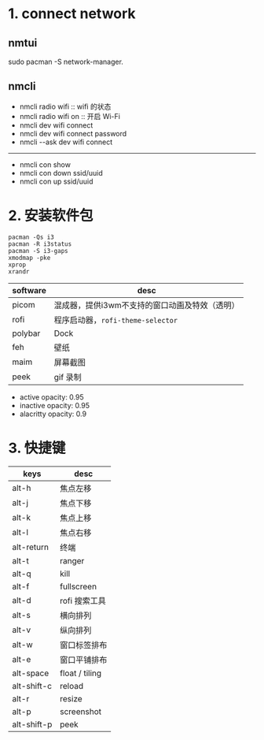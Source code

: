 # 1. connect network

## nmtui

sudo pacman -S network-manager.

## nmcli

- nmcli radio wifi :: wifi 的状态
- nmcli radio wifi on :: 开启 Wi-Fi
- nmcli dev wifi connect <network-ssid>
- nmcli dev wifi connect <network-ssid> password <network-password>
- nmcli --ask dev wifi connect <network-ssid>

-----

- nmcli con show
- nmcli con down ssid/uuid
- nmcli con up ssid/uuid


# 2. 安装软件包

```
pacman -Qs i3
pacman -R i3status
pacman -S i3-gaps
xmodmap -pke
xprop
xrandr
```

| software | desc                                           |
|----------|------------------------------------------------|
| picom    | 混成器，提供i3wm不支持的窗口动画及特效（透明） |
| rofi     | 程序启动器，`rofi-theme-selector`              |
| polybar  | Dock                                           |
| feh      | 壁纸                                           |
| maim     | 屏幕截图                                       |
| peek     | gif 录制                                       |

-    active opacity: 0.95
-  inactive opacity: 0.95
- alacritty opacity: 0.9

# 3. 快捷键

| keys        | desc           |
|-------------|----------------|
| alt-h       | 焦点左移       |
| alt-j       | 焦点下移       |
| alt-k       | 焦点上移       |
| alt-l       | 焦点右移       |
| alt-return  | 终端           |
| alt-t       | ranger         |
| alt-q       | kill           |
| alt-f       | fullscreen     |
| alt-d       | rofi 搜索工具  |
| alt-s       | 横向排列       |
| alt-v       | 纵向排列       |
| alt-w       | 窗口标签排布   |
| alt-e       | 窗口平铺排布   |
| alt-space   | float / tiling |
| alt-shift-c | reload         |
| alt-r       | resize         |
| alt-p       | screenshot     |
| alt-shift-p | peek           |

